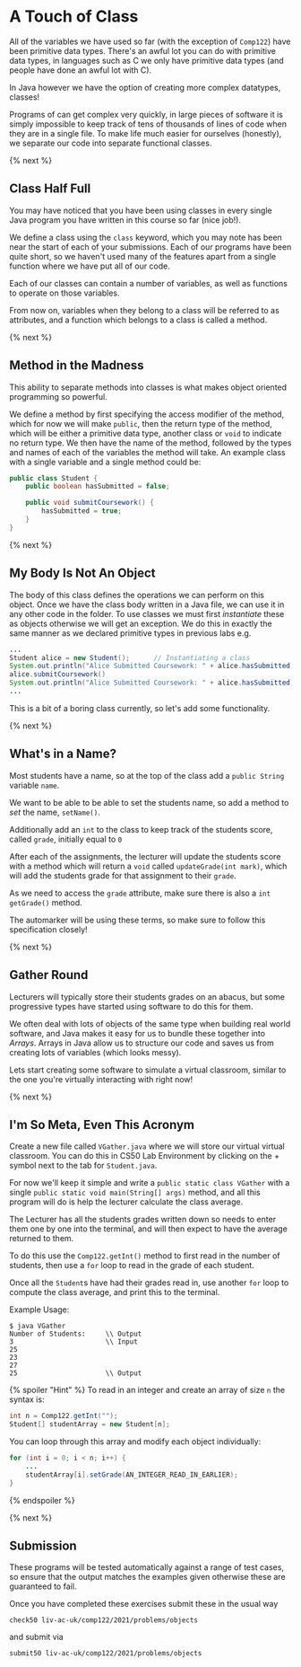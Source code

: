 # A Touch of Class

All of the variables we have used so far (with the exception of `Comp122`) have been primitive data types. There's an awful lot you can do with primitive data types, in languages such as C we only have primitive data types (and people have done an awful lot with C).

In Java however we have the option of creating more complex datatypes, classes!

Programs of can get complex very quickly, in large pieces of software it is simply impossible to keep track of tens of thousands of lines of code when they are in a single file. To make life much easier for ourselves (honestly), we separate our code into separate functional classes.

{% next %}

## Class Half Full

You may have noticed that you have been using classes in every single Java program you have written in this course so far (nice job!).

We define a class using the `class` keyword, which you may note has been near the start of each of your submissions. Each of our programs have been quite short, so we haven't used many of the features apart from a single function where we have put all of our code.

Each of our classes can contain a number of variables, as well as functions to operate on those variables.

From now on, variables when they belong to a class will be referred to as attributes, and a function which belongs to a class is called a method.

{% next %}

## Method in the Madness

This ability to separate methods into classes is what makes object oriented programming so powerful.

We define a method by first specifying the access modifier of the method, which for now we will make `public`, then the return type of the method, which will be either a primitive data type, another class or `void` to indicate no return type. We then have the name of the method, followed by the types and names of each of the variables the method will take. An example class with a single variable and a single method could be:

```java
public class Student {
    public boolean hasSubmitted = false;

    public void submitCoursework() {
        hasSubmitted = true;
    }
}
```

{% next %}

## My Body Is Not An Object

The body of this class defines the operations we can perform on this object. Once we have the class body written in a Java file, we can use it in any other code in the folder. To use classes we must first *instantiate* these as objects otherwise we will get an exception. We do this in exactly the same manner as we declared primitive types in previous labs e.g.

```java
...
Student alice = new Student();      // Instantiating a class
System.out.println("Alice Submitted Coursework: " + alice.hasSubmitted)
alice.submitCoursework()
System.out.println("Alice Submitted Coursework: " + alice.hasSubmitted)
...
```

This is a bit of a boring class currently, so let's add some functionality.

{% next %}

## What's in a Name?

Most students have a name, so at the top of the class add a `public String` variable `name`.

We want to be able to be able to set the students name, so add a method to *set* the name, `setName()`.

Additionally add an `int` to the class to keep track of the students score, called `grade`, initially equal to `0`

After each of the assignments, the lecturer will update the students score with a method which will return a `void` called `updateGrade(int mark)`, which will add the students grade for that assignment to their `grade`.

As we need to access the `grade` attribute, make sure there is also a `int getGrade()` method.

The automarker will be using these terms, so make sure to follow this specification closely!

{% next %}

## Gather Round

Lecturers will typically store their students grades on an abacus, but some progressive types have started using software to do this for them. 

We often deal with lots of objects of the same type when building real world software, and Java makes it easy for us to bundle these together into *Arrays*. Arrays in Java allow us to structure our code and saves us from creating lots of variables (which looks messy).

Lets start creating some software to simulate a virtual classroom, similar to the one you're virtually interacting with right now!

{% next %}

## I'm So Meta, Even This Acronym

Create a new file called `VGather.java` where we will store our virtual virtual classroom. You can do this in CS50 Lab Environment by clicking on the + symbol next to the tab for `Student.java`.

For now we'll keep it simple and write a `public static class VGather` with a single `public static void main(String[] args)` method, and all this program will do is help the lecturer calculate the class average. 

The Lecturer has all the students grades written down so needs to enter them one by one into the terminal, and will then expect to have the average returned to them.

To do this use the `Comp122.getInt()` method to first read in the number of students, then use a `for` loop to read in the grade of each student.

Once all the `Student`s have had their grades read in, use another `for` loop to compute the class average, and print this to the terminal.

Example Usage: 

```
$ java VGather 
Number of Students:     \\ Output
3                       \\ Input
25 
23
27
25                      \\ Output
```

{% spoiler "Hint" %}
To read in an integer and create an array of size `n` the syntax is:

```java
int n = Comp122.getInt("");
Student[] studentArray = new Student[n];
```

You can loop through this array and modify each object individually:

```java
for (int i = 0; i < n; i++) {
    ...
    studentArray[i].setGrade(AN_INTEGER_READ_IN_EARLIER);
}    
```

{% endspoiler %}

{% next %}

## Submission

These programs will be tested automatically against a range of test cases, so ensure that the output matches the examples given otherwise these are guaranteed to fail.

Once you have completed these exercises submit these in the usual way

```
check50 liv-ac-uk/comp122/2021/problems/objects
```

and submit via

```
submit50 liv-ac-uk/comp122/2021/problems/objects
```
